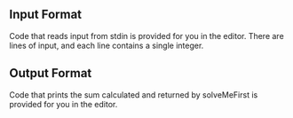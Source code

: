 
## Input Format

Code that reads input from stdin is provided for you in the editor. There are  lines of input, and each line contains a single integer.

## Output Format

Code that prints the sum calculated and returned by solveMeFirst is provided for you in the editor.
